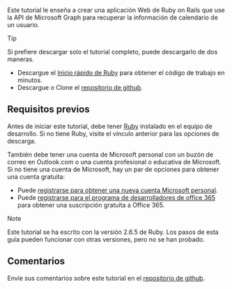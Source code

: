<!-- markdownlint-disable MD002 MD041 -->

Este tutorial le enseña a crear una aplicación Web de Ruby on Rails que use la API de Microsoft Graph para recuperar la información de calendario de un usuario.

> [!TIP]
> Si prefiere descargar solo el tutorial completo, puede descargarlo de dos maneras.
>
> - Descargue el [Inicio rápido de Ruby](https://developer.microsoft.com/graph/quick-start?platform=option-ruby) para obtener el código de trabajo en minutos.
> - Descargue o Clone el [repositorio de github](https://github.com/microsoftgraph/msgraph-training-rubyrailsapp).

## <a name="prerequisites"></a>Requisitos previos

Antes de iniciar este tutorial, debe tener [Ruby](https://www.ruby-lang.org/en/downloads/) instalado en el equipo de desarrollo. Si no tiene Ruby, visite el vínculo anterior para las opciones de descarga.

También debe tener una cuenta de Microsoft personal con un buzón de correo en Outlook.com o una cuenta profesional o educativa de Microsoft. Si no tiene una cuenta de Microsoft, hay un par de opciones para obtener una cuenta gratuita:

- Puede [registrarse para obtener una nueva cuenta Microsoft personal](https://signup.live.com/signup?wa=wsignin1.0&rpsnv=12&ct=1454618383&rver=6.4.6456.0&wp=MBI_SSL_SHARED&wreply=https://mail.live.com/default.aspx&id=64855&cbcxt=mai&bk=1454618383&uiflavor=web&uaid=b213a65b4fdc484382b6622b3ecaa547&mkt=E-US&lc=1033&lic=1).
- Puede [registrarse para el programa de desarrolladores de office 365](https://developer.microsoft.com/office/dev-program) para obtener una suscripción gratuita a Office 365.

> [!NOTE]
> Este tutorial se ha escrito con la versión 2.6.5 de Ruby. Los pasos de esta guía pueden funcionar con otras versiones, pero no se han probado.

## <a name="feedback"></a>Comentarios

Envíe sus comentarios sobre este tutorial en el [repositorio de github](https://github.com/microsoftgraph/msgraph-training-rubyrailsapp).
